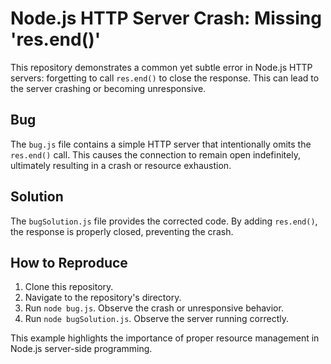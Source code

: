 # Node.js HTTP Server Crash: Missing 'res.end()'

This repository demonstrates a common yet subtle error in Node.js HTTP servers: forgetting to call `res.end()` to close the response.  This can lead to the server crashing or becoming unresponsive.

## Bug

The `bug.js` file contains a simple HTTP server that intentionally omits the `res.end()` call.  This causes the connection to remain open indefinitely, ultimately resulting in a crash or resource exhaustion.

## Solution

The `bugSolution.js` file provides the corrected code.  By adding `res.end()`, the response is properly closed, preventing the crash.

## How to Reproduce

1. Clone this repository.
2. Navigate to the repository's directory.
3. Run `node bug.js`. Observe the crash or unresponsive behavior.
4. Run `node bugSolution.js`. Observe the server running correctly.

This example highlights the importance of proper resource management in Node.js server-side programming.